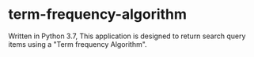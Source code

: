# term-frequency-algorithm
Written in Python 3.7, This application is designed to return search query items using a "Term frequency Algorithm".
